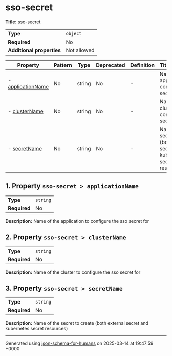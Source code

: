 # sso-secret

**Title:** sso-secret

|                           |             |
| ------------------------- | ----------- |
| **Type**                  | `object`    |
| **Required**              | No          |
| **Additional properties** | Not allowed |

| Property                               | Pattern | Type   | Deprecated | Definition | Title/Description                                                                   |
| -------------------------------------- | ------- | ------ | ---------- | ---------- | ----------------------------------------------------------------------------------- |
| - [applicationName](#applicationName ) | No      | string | No         | -          | Name of the application to configure the sso secret for                             |
| - [clusterName](#clusterName )         | No      | string | No         | -          | Name of the cluster to configure the sso secret for                                 |
| - [secretName](#secretName )           | No      | string | No         | -          | Name of the secret to create (both external secret and kubernetes secret resources) |

## <a name="applicationName"></a>1. Property `sso-secret > applicationName`

|              |          |
| ------------ | -------- |
| **Type**     | `string` |
| **Required** | No       |

**Description:** Name of the application to configure the sso secret for

## <a name="clusterName"></a>2. Property `sso-secret > clusterName`

|              |          |
| ------------ | -------- |
| **Type**     | `string` |
| **Required** | No       |

**Description:** Name of the cluster to configure the sso secret for

## <a name="secretName"></a>3. Property `sso-secret > secretName`

|              |          |
| ------------ | -------- |
| **Type**     | `string` |
| **Required** | No       |

**Description:** Name of the secret to create (both external secret and kubernetes secret resources)

----------------------------------------------------------------------------------------------------------------------------
Generated using [json-schema-for-humans](https://github.com/coveooss/json-schema-for-humans) on 2025-03-14 at 19:47:59 +0000
